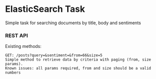 # ElasticSearch Task

Simple task for searching documents by title, body and sentiments

### REST API

Existing methods:

```
GET: /posts?query=&sentiment=&from=66&size=5
Simple method to retrieve data by criteria with paging (from, size params).
Known issues: all params required, from and size should be a valid numbers
```


